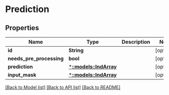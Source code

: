 # Prediction

## Properties

Name | Type | Description | Notes
------------ | ------------- | ------------- | -------------
**id** | **String** |  | [optional] 
**needs_pre_processing** | **bool** |  | [optional] 
**prediction** | [***::models::IndArray**](INDArray.md) |  | [optional] 
**input_mask** | [***::models::IndArray**](INDArray.md) |  | [optional] 

[[Back to Model list]](../README.md#documentation-for-models) [[Back to API list]](../README.md#documentation-for-api-endpoints) [[Back to README]](../README.md)



